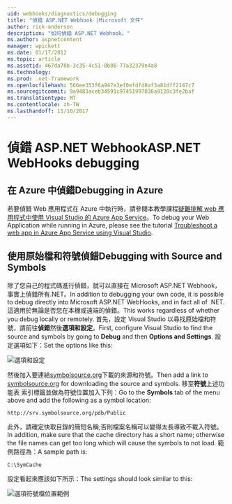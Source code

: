 ```yaml
---
uid: webhooks/diagnostics/debugging
title: "偵錯 ASP.NET Webhook |Microsoft 文件"
author: rick-anderson
description: "如何偵錯 ASP.NET Webhook。"
ms.author: aspnetcontent
manager: wpickett
ms.date: 01/17/2012
ms.topic: article
ms.assetid: 467da78b-3c35-4c51-8b08-77a32379e4a8
ms.technology: 
ms.prod: .net-framework
ms.openlocfilehash: 566ee353f6a947e3ef0efdfd0af3a81dff2147c7
ms.sourcegitcommit: 9a9483aceb34591c97451997036a9120c3fe2baf
ms.translationtype: MT
ms.contentlocale: zh-TW
ms.lasthandoff: 11/10/2017
---
```

# <a name="aspnet-webhooks-debugging"></a><span data-ttu-id="1c51b-103">偵錯 ASP.NET Webhook</span><span class="sxs-lookup"><span data-stu-id="1c51b-103">ASP.NET WebHooks debugging</span></span>  

## <a name="debugging-in-azure"></a><span data-ttu-id="1c51b-104">在 Azure 中偵錯</span><span class="sxs-lookup"><span data-stu-id="1c51b-104">Debugging in Azure</span></span>

<span data-ttu-id="1c51b-105">若要偵錯 Web 應用程式在 Azure 中執行時，請參閱本教學課程[疑難排解 web 應用程式中使用 Visual Studio 的 Azure App Service](https://azure.microsoft.com/en-us/documentation/articles/web-sites-dotnet-troubleshoot-visual-studio/#webserverlogs)。</span><span class="sxs-lookup"><span data-stu-id="1c51b-105">To debug your Web Application while running in Azure, please see the tutorial [Troubleshoot a web app in Azure App Service using Visual Studio](https://azure.microsoft.com/en-us/documentation/articles/web-sites-dotnet-troubleshoot-visual-studio/#webserverlogs).</span></span>

## <a name="debugging-with-source-and-symbols"></a><span data-ttu-id="1c51b-106">使用原始檔和符號偵錯</span><span class="sxs-lookup"><span data-stu-id="1c51b-106">Debugging with Source and Symbols</span></span>

<span data-ttu-id="1c51b-107">除了您自己的程式碼進行偵錯，就可以直接在 Microsoft ASP.NET Webhook，事實上偵錯所有.NET。</span><span class="sxs-lookup"><span data-stu-id="1c51b-107">In addition to debugging your own code, it is possible to debug directly into Microsoft ASP.NET WebHooks, and in fact all of .NET.</span></span> <span data-ttu-id="1c51b-108">這適用於無論是否您在本機或遠端的偵錯。</span><span class="sxs-lookup"><span data-stu-id="1c51b-108">This works regardless of whether you debug locally or remotely.</span></span> <span data-ttu-id="1c51b-109">首先，設定 Visual Studio 以尋找原始檔和符號，請前往**偵錯**然後**選項和設定**。</span><span class="sxs-lookup"><span data-stu-id="1c51b-109">First, configure Visual Studio to find the source and symbols by going to **Debug** and then **Options and Settings**.</span></span> <span data-ttu-id="1c51b-110">設定選項如下：</span><span class="sxs-lookup"><span data-stu-id="1c51b-110">Set the options like this:</span></span>

![選項和設定](_static/SourceSymbols.png)

<span data-ttu-id="1c51b-112">然後加入要連結[symbolsource.org](http://symbolsource.org)下載的來源和符號。</span><span class="sxs-lookup"><span data-stu-id="1c51b-112">Then add a link to [symbolsource.org](http://symbolsource.org) for downloading the source and symbols.</span></span> <span data-ttu-id="1c51b-113">移至**符號**上述功能表 索引標籤並做為符號位置加入下列：</span><span class="sxs-lookup"><span data-stu-id="1c51b-113">Go to the **Symbols** tab of the menu above and add the following as a symbol location:</span></span>

```
http://srv.symbolsource.org/pdb/Public
```

<span data-ttu-id="1c51b-114">此外，請確定快取目錄的簡短名稱;否則檔案名稱可以變得太長導致不載入符號。</span><span class="sxs-lookup"><span data-stu-id="1c51b-114">In addition, make sure that the cache directory has a short name; otherwise the file names can get too long which will cause the symbols to not load.</span></span> <span data-ttu-id="1c51b-115">範例路徑為：</span><span class="sxs-lookup"><span data-stu-id="1c51b-115">A sample path is:</span></span>

```
C:\SymCache
```

<span data-ttu-id="1c51b-116">設定看起來應該如下所示：</span><span class="sxs-lookup"><span data-stu-id="1c51b-116">The settings should look similar to this:</span></span>

![選項符號檔位置範例](_static/SymSource.png)
